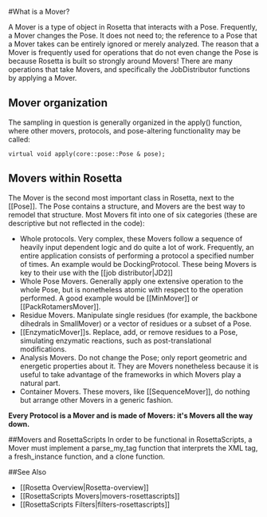 #What is a Mover?

A Mover is a type of object in Rosetta that interacts with a Pose.
Frequently, a Mover changes the Pose.
It does not need to; the reference to a Pose that a Mover takes can be entirely ignored or merely analyzed.
The reason that a Mover is frequently used for operations that do not even change the Pose is because Rosetta is built so strongly around Movers!
There are many operations that take Movers, and specifically the JobDistributor functions by applying a Mover.

## Mover organization
The sampling in question is generally organized in the apply() function, where other movers, protocols, and pose-altering functionality may be called:

```
virtual void apply(core::pose::Pose & pose);
```

## Movers within Rosetta
The Mover is the second most important class in Rosetta, next to the [[Pose]].
The Pose contains a structure, and Movers are the best way to remodel that structure.
Most Movers fit into one of six  categories (these are descriptive but not reflected in the code):
-	Whole protocols. Very complex, these Movers follow a sequence of heavily input dependent logic and do quite a lot of work.
Frequently, an entire application consists of performing a protocol a specified number of times.
An example would be DockingProtocol.
These being Movers is key to their use with the [[job distributor|JD2]]
-	Whole Pose Movers. Generally apply one extensive operation to the whole Pose, but is nonetheless atomic with respect to the operation performed.
A good example would be [[MinMover]] or [[PackRotamersMover]].
-	Residue Movers. Manipulate single residues (for example, the backbone dihedrals in SmallMover) or a vector of residues or a subset of a Pose. 
-	[[EnzymaticMover]]s. Replace, add, or remove residues to a Pose, simulating enzymatic reactions, such as post-translational modifications.
-	Analysis Movers. Do not change the Pose; only report geometric and energetic properties about it. They are Movers nonetheless because it is useful to take advantage of the frameworks in which Movers play a natural part.
-	Container Movers. These movers, like [[SequenceMover]], do nothing but arrange other Movers in a generic fashion.

**Every Protocol is a Mover and is made of Movers: it's Movers all the way down.**

##Movers and RosettaScripts
In order to be functional in RosettaScripts, a Mover must implement a parse_my_tag function that interprets the XML tag, a fresh_instance function, and a clone function.

##See Also
* [[Rosetta Overview|Rosetta-overview]]
* [[RosettaScripts Movers|movers-rosettascripts]]
* [[RosettaScripts Filters|filters-rosettascripts]]

<!--
Mover
Mover
Mover
Mover
Mover
Mover
Mover
Mover
Mover
Mover
Mover
Mover
Mover
Mover
Mover
Mover
Mover
Mover
Mover
Mover
Mover
Mover
Mover
Mover
Mover
Mover
Mover
Mover
Mover
Mover
Mover
Mover
Mover
Mover
Mover
Mover
Mover
Mover
Mover
Mover
Mover
Mover
Mover
Mover
Mover
Mover
Mover
Mover
Mover
Mover
Mover
Mover
Mover
Mover
Mover
Mover
Mover
Mover
Mover
Mover
Mover
Mover
Mover
Mover
Mover
Mover
Mover
Mover
Mover
Mover
Mover
Mover
Mover
Mover
Mover
Mover
Mover
Mover
Mover
Mover
Mover
Mover
Mover
Mover
Mover
Mover
Mover
Mover
Mover
Mover
Mover
Mover
Mover
Mover
Mover
Mover
Mover
Mover
Mover
Mover
Mover
Mover
Mover
Mover
Mover
Mover
Mover
Mover
Mover
Mover
Mover
Mover
Mover
Mover
Mover
Mover
Mover
Mover
Mover
Mover
Mover
Mover
Mover
Mover
Mover
Mover
Mover
Mover
Mover
Mover
Mover
Mover
Mover
Mover
Mover
Mover
Mover
Mover
Mover
Mover
Mover
Mover
Mover
Mover
Mover
Mover
Mover
Mover
Mover
Mover
Mover
Mover
Mover
Mover
Mover
Mover
Mover
Mover
Mover
Mover
Mover
Mover
Mover
Mover
Mover
Mover
Mover
Mover
Mover
Mover
Mover
Mover
Mover
Mover
Mover
Mover
Mover
Mover
Mover
Mover
Mover
Mover
Mover
Mover
Mover
Mover
Mover
Mover
Mover
Mover
Mover
Mover
Mover
Mover
Mover
Mover
Mover
Mover
Mover
Mover
Mover
Movers
Movers
Movers
Movers
Movers
Movers
Movers
Movers
Movers
Movers
Movers
Movers
Movers
Movers
Movers
Movers
Movers
Movers
Movers
Movers
Movers
Movers
Movers
Movers
Movers
Movers
Movers
Movers
Movers
Movers
Movers
Movers
Movers
Movers
Movers
Movers
Movers
Movers
Movers
Movers
Movers
Movers
Movers
Movers
Movers
Movers
Movers
Movers
Movers
Movers
Movers
Movers
Movers
Movers
Movers
Movers
Movers
Movers
Movers
Movers
Movers
Movers
Movers
Movers
Movers
Movers
Movers
Movers
Movers
Movers
Movers
Movers
Movers
Movers
Movers
Movers
Movers
Movers
Movers
Movers
Movers
Movers
Movers
Movers
Movers
Movers
Movers
Movers
Movers
Movers
Movers
Movers
Movers
Movers
Movers
Movers
Movers
Movers
Movers
Movers
Movers
Movers
Movers
Movers
Movers
Movers
Movers
Movers
Movers
Movers
Movers
Movers
Movers
Movers
Movers
Movers
Movers
Movers
Movers
Movers
Movers
Movers
Movers
Movers
Movers
Movers
Movers
Movers
Movers
Movers
Movers
Movers
Movers
Movers
Movers
Movers
Movers
Movers
Movers
Movers
Movers
Movers
Movers
Movers
Movers
Movers
Movers
Movers
Movers
Movers
Movers
Movers
Movers
Movers
Movers
Movers
Movers
Movers
Movers
Movers
Movers
Movers
Movers
Movers
Movers
Movers
Movers
Movers
Movers
Movers
Movers
Movers
Movers
Movers
Movers
Movers
Movers
Movers
Movers
Movers
Movers
Movers
Movers
Movers
Movers
Movers
Movers
Movers
Movers
Movers
Movers
Movers
Movers
Movers
Movers
Movers
Movers
Movers
Movers
Movers
Movers
Movers
Movers
Movers
Movers
Movers
Movers
Movers
Movers
Movers
Movers
Movers
Movers
Movers
Movers
Movers
Movers
Movers
Movers
Movers
Movers
Movers
Movers
Movers
Movers
Movers
Movers
Movers
Movers
Movers
Movers
Movers
Movers
Movers
Movers
Movers
Movers
Movers
Movers
Movers
Movers
Movers
Movers
Movers
Movers
Movers
Movers
Movers
Movers
Movers
Movers
Movers
Movers
Movers
Movers
Movers
Movers
Movers
Movers
Movers
Movers
Movers
Movers
Movers
Movers
Movers
Movers
Movers
Movers
Movers
Movers
Movers
Movers
Movers
Movers
Movers
Movers
Movers
Movers
Movers
Movers
Movers
Movers
Movers
Movers
Movers
Movers
Movers

-->
